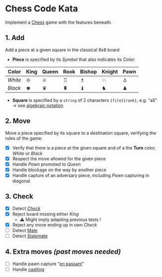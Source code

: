 # Chess Code Kata

Implement a [Chess](https://en.wikipedia.org/wiki/Chess) game with the features beneath.

## 1. Add

Add a piece at a given square in the classical 8x8 board

- **Piece** is specified by its *Symbol* that also indicates its *Color*:

| Color   | King | Queen | Rook | Bishop | Knight | Pawn |
|---------|------|-------|------|--------|--------|------|
| *White* | ♔    | ♕     | ♖    | ♗      | ♘      | ♙    |
| *Black* | ♚    | ♛     | ♜    | ♝      | ♞      | ♟    |

- **Square** is specified by a `string` of 2 characters `{file}{rank}`, e.g. "a5"<br>
  → see [algebraic notation](https://en.wikipedia.org/wiki/Algebraic_notation_(chess))

## 2. Move

Move a piece specified by its square to a destination square, verifying the rules of the game:

- [x] Verify that there is a piece at the given square and of a the **Turn** color, *White* or *Black*
- [x] Respect the move allowed for the given piece
- [x] Handle *Pawn* promoted to *Queen*
- [x] Handle blockage on the way by another piece
- [x] Handle capture of an adversary piece, including *Pawn* capturing in diagonal

## 3. Check

- [x] Detect [*Check*](https://en.wikipedia.org/wiki/Check_(chess))
- [x] Reject board missing either *King*
  - ⚠️ Might imply adapting previous tests !
- [x] Reject any move ending up in own *Check*
- [ ] Detect [Mate](https://en.wikipedia.org/wiki/Checkmate)
- [ ] Detect [Stalemate](https://en.wikipedia.org/wiki/Stalemate)

## 4. Extra moves *(past moves needed)*

- [ ] Handle pawn capture "[en passant](https://en.wikipedia.org/wiki/En_passant)"
- [ ] Handle [castling](https://en.wikipedia.org/wiki/Castling)
